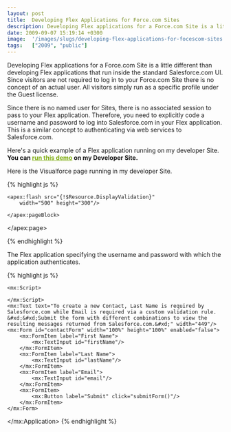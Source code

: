 ```yaml
---
layout: post
title:  Developing Flex Applications for Force.com Sites
description: Developing Flex applications for a Force.com Site is a little different than developing Flex applications that run inside the standard Salesforce.com UI. Since visitors are not required to log in to your Force.com Site there is no concept of an actual user. All visitors simply run as a specific profile under the Guest license. Since there is no named user for Sites, there is no associated session to pass to your Flex application. Therefore, you need to explicitly code a username and password to 
date: 2009-09-07 15:19:14 +0300
image:  '/images/slugs/developing-flex-applications-for-focescom-sites.jpg'
tags:   ["2009", "public"]
---
```

<p>Developing Flex applications for a Force.com Site is a little different than developing Flex applications that run inside the standard Salesforce.com UI. Since visitors are not required to log in to your Force.com Site there is no concept of an actual user. All visitors simply run as a specific profile under the Guest license.</p>
<p>Since there is no named user for Sites, there is no associated session to pass to your Flex application. Therefore, you need to explicitly code a username and password to log into Salesforce.com in your Flex application. This is a similar concept to authenticating via web services to Salesforce.com.</p>
<p>Here's a quick example of a Flex application running on my developer Site. <strong>You can </strong><a style="color:#80ae14;text-decoration:underline;margin:0;padding:0;" href="http://jeffdouglas-developer-edition.na5.force.com/examples/FlexValidation" target="_blank"><strong>run this demo</strong></a><strong> on my Developer Site.</strong></p>
<p>Here is the Visualforce page running in my developer Site.</p>
{% highlight js %}<apex:page>
  <apex:sectionHeader title="Required Field and Validation Example"/>
  <apex:pageBlock >

	<apex:flash src="{!$Resource.DisplayValidation}"
		width="500" height="300"/>

	</apex:pageBlock>
</apex:page>

{% endhighlight %}
<p>The Flex application specifying the username and password with which the application authenticates.</p>
{% highlight js %}<?xml version="1.0" encoding="utf-8"?>
<mx:Application xmlns:mx="http://www.adobe.com/2006/mxml"
  backgroundGradientAlphas="[1.0, 1.0]"
  backgroundGradientColors="[#F3F3EC, #F3F3EC]"
  creationComplete="login()"
  layout="vertical"
  height="300" width="500">

	<mx:Script>
  <![CDATA[
  import com.salesforce.*;
  import com.salesforce.objects.*;
  import com.salesforce.results.*;
  import mx.controls.Alert;

  [Bindable] public var sfdc:Connection = new Connection();

  private function login():void {

  var lr:LoginRequest = new LoginRequest();
  sfdc.protocol = "http";
  sfdc.serverUrl = "http://na5.salesforce.com/services/Soap/u/14.0";
  lr.username = "YOUR_USERNAME";
  lr.password = "YOUR_PASSWORD_AND_TOKEN";
  lr.callback = new AsyncResponder(loginSuccess, loginFault);
  sfdc.login(lr);

  }

		private function submitForm():void {

			var aSo:Array = new Array();
			var so:SObject = new SObject("Contact");
			so.FirstName = firstName.text;
			so.LastName = lastName.text;
			so.Email = email.text;

			aSo.push(so);

			sfdc.create(aSo,
				new AsyncResponder(
					function (obj:Object):void {
						if (obj[0].success == true) {
							Alert.show("Created record: "+obj[0].id);
						} else {
							Alert.show(obj[0].errors[0].message)
						}
					}, sfdcFailure
				)
			);

		}

		private function loginSuccess(result:Object):void {
			contactForm.enabled = true;
		}

  private function sfdcFailure(fault:Object):void {
  Alert.show(fault.faultstring);
  }

  private function loginFault(fault:Object):void
  {
  Alert.show("Could not log into SFDC: "+fault.fault.faultString,"Login Error");
  }

  ]]>
	</mx:Script>
	<mx:Text text="To create a new Contact, Last Name is required by Salesforce.com while Email is required via a custom validation rule. &#xd;&#xd;Submit the form with different combinations to view the resulting messages returned from Salesforce.com.&#xd;" width="449"/>
	<mx:Form id="contactForm" width="100%" height="100%" enabled="false">
		<mx:FormItem label="First Name">
			<mx:TextInput id="firstName"/>
		</mx:FormItem>
		<mx:FormItem label="Last Name">
			<mx:TextInput id="lastName"/>
		</mx:FormItem>
		<mx:FormItem label="Email">
			<mx:TextInput id="email"/>
		</mx:FormItem>
		<mx:FormItem>
			<mx:Button label="Submit" click="submitForm()"/>
		</mx:FormItem>
	</mx:Form>

</mx:Application>
{% endhighlight %}

